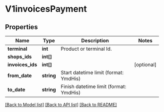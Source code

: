 # V1invoicesPayment

## Properties
Name | Type | Description | Notes
------------ | ------------- | ------------- | -------------
**terminal** | **int** | Product or terminal Id. | 
**shops_ids** | **int[]** |  | 
**invoices_ids** | **int[]** |  | [optional] 
**from_date** | **string** | Start datetime limit (format: YmdHis) | 
**to_date** | **string** | Finish datetime limit (format: YmdHis) | 

[[Back to Model list]](../../README.md#documentation-for-models) [[Back to API list]](../../README.md#documentation-for-api-endpoints) [[Back to README]](../../README.md)

